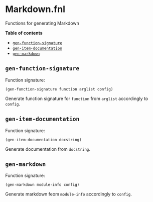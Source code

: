 # Markdown.fnl
Functions for generating Markdown

**Table of contents**
- [`gen-function-signature`](#gen-function-signature)
- [`gen-item-documentation`](#gen-item-documentation)
- [`gen-markdown`](#gen-markdown)

## `gen-function-signature`
Function signature:

```
(gen-function-signature function arglist config)
```

Generate function signature for `function` from `arglist` accordingly to `config`.

## `gen-item-documentation`
Function signature:

```
(gen-item-documentation docstring)
```

Generate documentation from `docstring`.

## `gen-markdown`
Function signature:

```
(gen-markdown module-info config)
```

Generate markdown feom `module-info` accordingly to `config`.

<!-- Generated with Fenneldoc 0.0.3
     https://gitlab.com/andreyorst/fenneldoc -->
